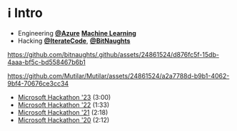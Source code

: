 # ℹ️ Intro

- Engineering  [**@Azure**](https://github.com/azure) [**Machine Learning**](https://azure.microsoft.com/en-us/services/machine-learning/) 
- Hacking [**@IterateCode**](https://github.com/iteratecode), [**@BitNaughts**](https://github.com/bitnaughts)

https://github.com/bitnaughts/.github/assets/24861524/d876fc5f-15db-4aaa-bf5c-bd558467b6b1

https://github.com/Mutilar/Mutilar/assets/24861524/a2a7788d-b9b1-4062-9bf4-70676ce3cc34

- [Microsoft Hackathon '23](https://www.youtube.com/watch?v=V7oA7aGZlSE) (3:00)
- [Microsoft Hackathon '22](https://www.youtube.com/watch?v=0ftAfiPsyds) (1:33)
- [Microsoft Hackathon '21](https://www.youtube.com/watch?v=8Ayv0u7y0hM) (2:18)
- [Microsoft Hackathon '20](https://www.youtube.com/watch?v=kQaZFAu65z4) (2:12)
